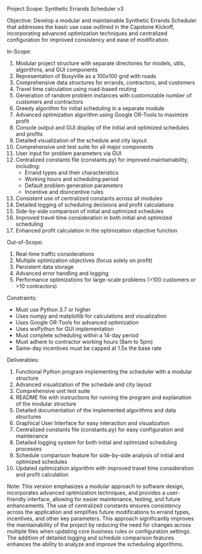 Project Scope: Synthetic Errands Scheduler v3

Objective:
Develop a modular and maintainable Synthetic Errands Scheduler that addresses the basic use case outlined in the Capstone Kickoff, incorporating advanced optimization techniques and centralized configuration for improved consistency and ease of modification.

In-Scope:
1. Modular project structure with separate directories for models, utils, algorithms, and GUI components
2. Representation of Busyville as a 100x100 grid with roads
3. Comprehensive data structures for errands, contractors, and customers
4. Travel time calculation using road-based routing
5. Generation of random problem instances with customizable number of customers and contractors
6. Greedy algorithm for initial scheduling in a separate module
7. Advanced optimization algorithm using Google OR-Tools to maximize profit
8. Console output and GUI display of the initial and optimized schedules and profits
9. Detailed visualization of the schedule and city layout
10. Comprehensive unit test suite for all major components
11. User input for problem parameters via GUI
12. Centralized constants file (constants.py) for improved maintainability, including:
    - Errand types and their characteristics
    - Working hours and scheduling period
    - Default problem generation parameters
    - Incentive and disincentive rules
13. Consistent use of centralized constants across all modules
14. Detailed logging of scheduling decisions and profit calculations
15. Side-by-side comparison of initial and optimized schedules
16. Improved travel time consideration in both initial and optimized scheduling
17. Enhanced profit calculation in the optimization objective function

Out-of-Scope:
1. Real-time traffic considerations
2. Multiple optimization objectives (focus solely on profit)
3. Persistent data storage
4. Advanced error handling and logging
5. Performance optimizations for large-scale problems (>100 customers or >10 contractors)

Constraints:
- Must use Python 3.7 or higher
- Uses numpy and matplotlib for calculations and visualization
- Uses Google OR-Tools for advanced optimization
- Uses wxPython for GUI implementation
- Must complete scheduling within a 14-day period
- Must adhere to contractor working hours (8am to 5pm)
- Same-day incentives must be capped at 1.5x the base rate

Deliverables:
1. Functional Python program implementing the scheduler with a modular structure
2. Advanced visualization of the schedule and city layout
3. Comprehensive unit test suite
4. README file with instructions for running the program and explanation of the modular structure
5. Detailed documentation of the implemented algorithms and data structures
6. Graphical User Interface for easy interaction and visualization
7. Centralized constants file (constants.py) for easy configuration and maintenance
8. Detailed logging system for both initial and optimized scheduling processes
9. Schedule comparison feature for side-by-side analysis of initial and optimized schedules
10. Updated optimization algorithm with improved travel time consideration and profit calculation

Note: This version emphasizes a modular approach to software design, incorporates advanced optimization techniques, and provides a user-friendly interface, allowing for easier maintenance, testing, and future enhancements. The use of centralized constants ensures consistency across the application and simplifies future modifications to errand types, incentives, and other key parameters. This approach significantly improves the maintainability of the project by reducing the need for changes across multiple files when updating core business rules or configuration settings. The addition of detailed logging and schedule comparison features enhances the ability to analyze and improve the scheduling algorithms.